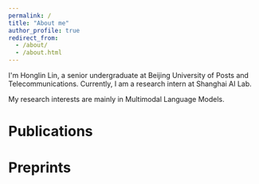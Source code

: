 ```yaml
---
permalink: /
title: "About me"
author_profile: true
redirect_from: 
  - /about/
  - /about.html
---
```


I'm Honglin Lin, a senior undergraduate at Beijing University of Posts and Telecommunications. Currently, I am a research intern at Shanghai AI Lab.

My research interests are mainly in Multimodal Language Models.

# Publications

# Preprints
